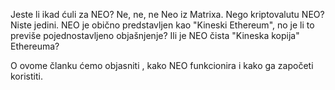 Jeste li ikad ćuli za NEO? Ne, ne, ne Neo iz Matrixa. Nego kriptovalutu NEO?
Niste jedini. NEO je obično predstavljen kao "Kineski Ethereum", no je li to previše pojednostavljeno objašnjenje? Ili je NEO čista "Kineska kopija" Ethereuma?

O ovome članku ćemo objasniti , kako NEO funkcionira i kako ga započeti koristiti.

 